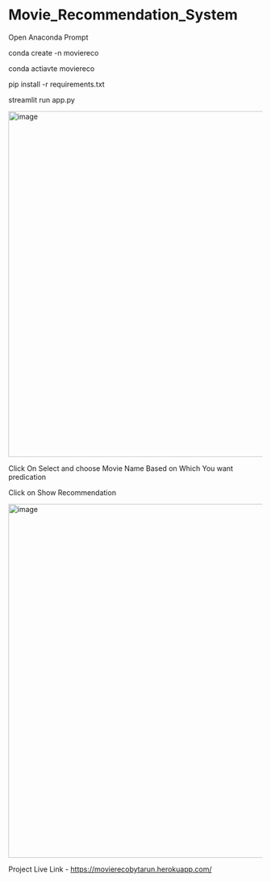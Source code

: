 # Movie_Recommendation_System
Open Anaconda Prompt

conda create -n moviereco

conda actiavte moviereco

pip install -r requirements.txt

streamlit run app.py


<img width="685" alt="image" src="https://user-images.githubusercontent.com/60139041/162609363-f6ee2c04-9263-4eca-a4b7-cf4936b57a49.png">

Click On Select and choose Movie Name Based on Which You want predication

Click on Show Recommendation

<img width="701" alt="image" src="https://user-images.githubusercontent.com/60139041/162609418-70c0b420-fbdd-4f4c-aced-e40ffbe13af3.png">


Project Live Link - https://movierecobytarun.herokuapp.com/
